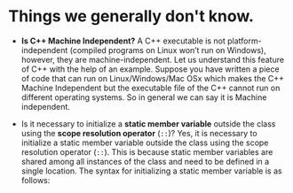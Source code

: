 # Things we generally don't know.

- **Is C++ Machine Independent?**
  A C++ executable is not platform-independent (compiled programs on Linux won’t run on Windows), however, they are machine-independent. Let us understand this feature of C++ with the help of an example. Suppose you have written a piece of code that can run on Linux/Windows/Mac OSx which makes the C++ Machine Independent but the executable file of the C++ cannot run on different operating systems. So in general we can say it is Machine independent.

- Is it necessary to initialize a **static member variable** outside the class using the **scope resolution operator** (`::`)?
  Yes, it is necessary to initialize a static member variable outside the class using the scope resolution operator (`::`). This is because static member variables are shared among all instances of the class and need to be defined in a single location. The syntax for initializing a static member variable is as follows:

